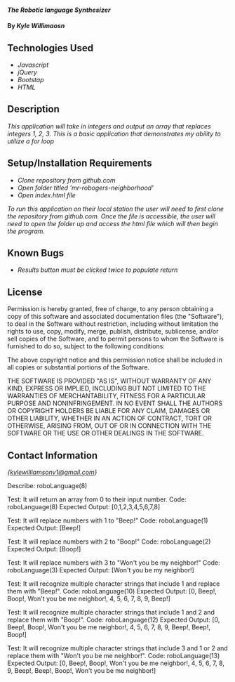 #### _The Robotic language Synthesizer_

#### By _**Kyle Willimaosn**_

## Technologies Used

* _Javascript_
* _jQuery_
* _Bootstap_
* _HTML_

## Description

_This application will take in integers and output an array that replaces integers 1, 2, 3.  This is a basic application that demonstrates my ability to utilize a for loop_

## Setup/Installation Requirements

* _Clone repository from github.com_
* _Open folder titled 'mr-robogers-neighborhood'_
* _Open index.html file_

_To run this application on their local station the user will need to first clone the repository from github.com.  Once the file is accessible, the user will need to open the folder up and access the html file which will then begin the program._

## Known Bugs

* _Results button must be clicked twice to populate return_


## License

Permission is hereby granted, free of charge, to any person obtaining a copy of this software and associated documentation files (the "Software"), to deal in the Software without restriction, including without limitation the rights to use, copy, modify, merge, publish, distribute, sublicense, and/or sell copies of the Software, and to permit persons to whom the Software is furnished to do so, subject to the following conditions:

The above copyright notice and this permission notice shall be included in all copies or substantial portions of the Software.

THE SOFTWARE IS PROVIDED "AS IS", WITHOUT WARRANTY OF ANY KIND, EXPRESS OR IMPLIED, INCLUDING BUT NOT LIMITED TO THE WARRANTIES OF MERCHANTABILITY, FITNESS FOR A PARTICULAR PURPOSE AND NONINFRINGEMENT. IN NO EVENT SHALL THE AUTHORS OR COPYRIGHT HOLDERS BE LIABLE FOR ANY CLAIM, DAMAGES OR OTHER LIABILITY, WHETHER IN AN ACTION OF CONTRACT, TORT OR OTHERWISE, ARISING FROM, OUT OF OR IN CONNECTION WITH THE SOFTWARE OR THE USE OR OTHER DEALINGS IN THE SOFTWARE.

## Contact Information

_{kylewilliamsonv1@gmail.com}_ 

Describe: roboLanguage(8)

Test: It will return an array from 0 to their input number.
Code: roboLanguage(8)
Expected Output: [0,1,2,3,4,5,6,7,8]

Test: It will replace numbers with 1 to "Beep!"
Code: roboLanguage(1)
Expected Output: [Beep!]

Test: It will replace numbers with 2 to "Boop!"
Code: roboLanguage(2)
Expected Output: [Boop!]

Test: It will replace numbers with 3 to "Won't you be my neighbor!"
Code: roboLanguage(3)
Expected Output: [Won't you be my neighbor!]

Test: It will recognize multiple character strings that include 1 and replace them with "Beep!".
Code: roboLanguage(10)
Expected Output: [0, Beep!, Boop!, Won't you be me neighbor!, 4, 5, 6, 7, 8, 9, Beep!]

Test: It will recognize multiple character strings that include 1 and 2 and replace them with "Boop!". 
Code: roboLanguage(12)
Expected Output: [0, Beep!, Boop!, Won't you be me neighbor!, 4, 5, 6, 7, 8, 9, Beep!, Beep!, Boop!]

Test: It will recognize multiple character strings that include 3 and 1 or 2 and replace them with "Won't you be me neighbor!". 
Code: roboLanguage(13)
Expected Output: [0, Beep!, Boop!, Won't you be me neighbor!, 4, 5, 6, 7, 8, 9, Beep!, Beep!, Boop!, Won't you be me neighbor!]











